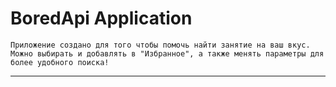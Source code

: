 # **BoredApi Application**
    Приложение создано для того чтобы помочь найти занятие на ваш вкус.
    Можно выбирать и добавлять в "Избранное", а также менять параметры для более удобного поиска!
____
